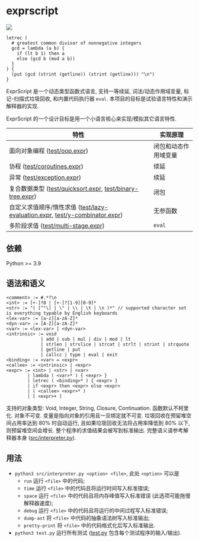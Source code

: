 # exprscript

![](https://github.com/sdingcn/expr/actions/workflows/auto-test.yml/badge.svg)

```
letrec (
  # greatest common divisor of nonnegative integers
  gcd = lambda (a b) {
    if (lt b 1) then a
    else (gcd b (mod a b))
  }
) {
  (put (gcd (strint (getline)) (strint (getline))) "\n")
}
```

ExprScript 是一个动态类型函数式语言, 支持一等续延,
词法/动态作用域变量, 标记-扫描式垃圾回收,
和内置代码执行器 `eval`.
本项目的目标是试验语言特性和演示解释器的实现.

ExprScript 的一个设计目标是用一个小语言核心来实现/模拟其它语言特性.

| 特性 | 实现原理 |
| --- | --- |
| 面向对象编程 ([test/oop.expr](test/oop.expr)) | 闭包和动态作用域变量 |
| 协程 ([test/coroutines.expr](test/coroutines.expr)) | 续延 |
| 异常 ([test/exception.expr](test/exception.expr)) | 续延 |
| 复合数据类型 ([test/quicksort.expr](test/quicksort.expr), [test/binary-tree.expr](test/binary-tree.expr)) | 闭包 |
| 自定义求值顺序/惰性求值 ([test/lazy-evaluation.expr](test/lazy-evaluation.expr), [test/y-combinator.expr](test/y-combinator.expr)) | 无参函数 |
| 多阶段求值 ([test/multi-stage.expr](test/multi-stage.expr)) | `eval` |

## 依赖

Python >= 3.9

## 语法和语义

```
<comment> := #.*?\n
<int> := [+-]?0 | [+-]?[1-9][0-9]*
<str> := "( [^"\] | \" | \\ | \t | \n )*" // supported character set is everything typable by English keyboards
<lex-var> := [a-z][a-zA-Z]*
<dyn-var> := [A-Z][a-zA-Z]*
<var> := <lex-var> | <dyn-var>
<intrinsic> := void
             | add | sub | mul | div | mod | lt
             | strlen | strslice | strcat | strlt | strint | strquote
             | getline | put
             | callcc | type | eval | exit
<binding> := <var> = <expr>
<callee> := <intrinsic> | <expr>
<expr> := <int> | <str> | <var>
        | lambda ( <var>* ) { <expr> }
        | letrec ( <binding>* ) { <expr> }
        | if <expr> then <expr> else <expr>
        | ( <callee> <expr>* )
        | [ <expr>+ ]
```

支持的对象类型: Void, Integer, String, Closure, Continuation.
函数默认不柯里化.
对象不可变.
变量是指向对象的引用且一旦绑定就不可变.
垃圾回收在预留堆空间占用率达到 80% 时自动运行,
且如果垃圾回收无法将占用率降低到 80% 以下, 则预留堆空间会增长.
整个程序的求值结果会被写到标准输出.
完整语义请参考解释器本身 ([src/interpreter.py](src/interpreter.py)).

## 用法

+ `python3 src/interpreter.py <option> <file>`, 此处 `<option>` 可以是
  - `run` 运行 `<file>` 中的代码;
  - `time` 运行 `<file>` 中的代码且将运行时间写入标准错误;
  - `space` 运行 `<file>` 中的代码且将内存峰值写入标准错误 (此选项可能拖慢解释器速度);
  - `debug` 运行 `<file>` 中的代码且将运行的中间过程写入标准错误;
  - `dump-ast` 将 `<file>` 中代码的抽象语法树写入标准输出;
  - `pretty-print` 将 `<file>` 中的代码格式化后写入标准输出.
+ `python3 test.py` 运行所有测试 ([test.py](test.py) 包含每个测试程序的输入/输出).
